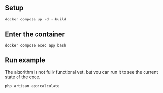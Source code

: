 
## Setup
```shell
docker compose up -d --build
```

## Enter the container
```shell
docker compose exec app bash
```

## Run example
The algorithm is not fully functional yet, but you can run it to see the current state of the code.
```
php artisan app:calculate
```
